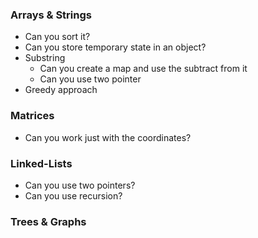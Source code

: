 ### Arrays & Strings
  - Can you sort it?
  - Can you store temporary state in an object?
  - Substring
    - Can you create a map and use the subtract from it
    - Can you use two pointer
  - Greedy approach

### Matrices
  - Can you work just with the coordinates?

### Linked-Lists
  - Can you use two pointers?
  - Can you use recursion?

### Trees & Graphs